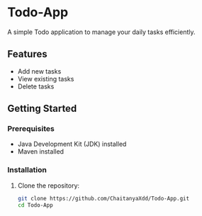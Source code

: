 # Todo-App

A simple Todo application to manage your daily tasks efficiently.

## Features

- Add new tasks
- View existing tasks
- Delete tasks

## Getting Started

### Prerequisites

- Java Development Kit (JDK) installed
- Maven installed

### Installation

1. Clone the repository:

   ```bash
   git clone https://github.com/ChaitanyaXdd/Todo-App.git
   cd Todo-App
